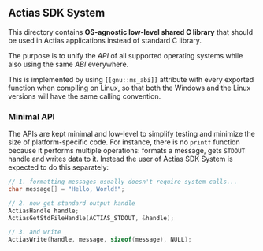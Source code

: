 ## Actias SDK System

This directory contains **OS-agnostic low-level shared C library** that should be used
in Actias applications instead of standard C library.

The purpose is to unify the *API* of all supported operating systems while also using the same
*ABI* everywhere.

This is implemented by using `[[gnu::ms_abi]]` attribute with every exported function
when compiling on Linux, so that both the Windows and the Linux versions will have the same
calling convention.

### Minimal API

The APIs are kept minimal and low-level to simplify testing and minimize the size of
platform-specific code. For instance, there is no `printf` function because it performs
multiple operations: formats a message, gets `STDOUT` handle and writes data to it.
Instead the user of Actias SDK System is expected to do this separately:

```cpp
// 1. formatting messages usually doesn't require system calls...
char message[] = "Hello, World!";

// 2. now get standard output handle
ActiasHandle handle;
ActiasGetStdFileHandle(ACTIAS_STDOUT, &handle);

// 3. and write
ActiasWrite(handle, message, sizeof(message), NULL);
```
